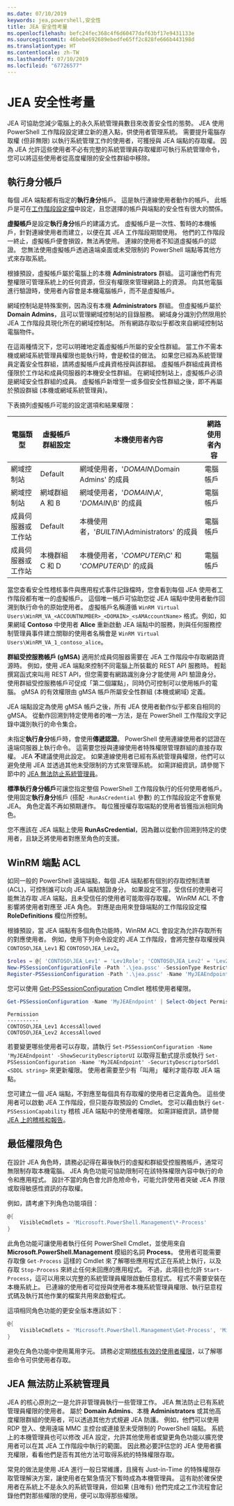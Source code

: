 ```yaml
---
ms.date: 07/10/2019
keywords: jea,powershell,安全性
title: JEA 安全性考量
ms.openlocfilehash: befc24fec368c4f6d60477daf63bf17e9431133e
ms.sourcegitcommit: 46bebe692689ebedfe65ff2c828fe666b443198d
ms.translationtype: HT
ms.contentlocale: zh-TW
ms.lasthandoff: 07/10/2019
ms.locfileid: "67726577"
---
```

# <a name="jea-security-considerations"></a>JEA 安全性考量

JEA 可協助您減少電腦上的永久系統管理員數目來改善安全性的態勢。 JEA 使用 PowerShell 工作階段設定建立新的進入點，供使用者管理系統。 需要提升電腦存取權 (但非無限) 以執行系統管理工作的使用者，可獲授與 JEA 端點的存取權。 因為 JEA 允許這些使用者不必有完整的系統管理員存取權即可執行系統管理命令，您可以將這些使用者從高度權限的安全性群組中移除。

## <a name="run-as-account"></a>執行身分帳戶

每個 JEA 端點都有指定的**執行身分**帳戶。 這是執行連線使用者動作的帳戶。 此帳戶是可在[工作階段設定檔](session-configurations.md)中設定，且您選擇的帳戶與端點的安全性有很大的關係。

**虛擬帳戶**是設定**執行身分**帳戶的建議方式。 虛擬帳戶是一次性、暫時的本機帳戶，針對連線使用者而建立，以便在其 JEA 工作階段期間使用。 他們的工作階段一終止，虛擬帳戶便會損毀，無法再使用。 連線的使用者不知道虛擬帳戶的認證。 您無法使用虛擬帳戶透過遠端桌面或未受限制的 PowerShell 端點等其他方式來存取系統。

根據預設，虛擬帳戶屬於電腦上的本機 **Administrators** 群組。 這可讓他們有完整權限可管理系統上的任何資源，但沒有權限來管理網路上的資源。
向其他電腦進行驗證時，使用者內容會是本機電腦帳戶，而不是虛擬帳戶。

網域控制站是特殊案例，因為沒有本機 **Administrators** 群組。 但虛擬帳戶屬於 **Domain Admins**，且可以管理網域控制站的目錄服務。 網域身分識別仍然限用於 JEA 工作階段具現化所在的網域控制站。 所有網路存取似乎都改來自網域控制站電腦物件。

在這兩種情況下，您可以明確地定義虛擬帳戶所屬的安全性群組。 當工作不需本機或網域系統管理員權限也能執行時，會是較佳的做法。 如果您已經為系統管理員定義安全性群組，請將虛擬帳戶成員資格授與該群組。 虛擬帳戶群組成員資格僅限於工作站和成員伺服器的本機安全性群組。 在網域控制站上，虛擬帳戶必須是網域安全性群組的成員。
虛擬帳戶新增至一或多個安全性群組之後，即不再屬於預設群組 (本機或網域系統管理員)。

下表摘列虛擬帳戶可能的設定選項和結果權限：

|        電腦類型         | 虛擬帳戶群組設定 |                   本機使用者內容                    | 網路使用者內容 |
| ---------------------------- | ----------------------------------- | ------------------------------------------------------- | -------------------- |
| 網域控制站            | Default                             | 網域使用者，'*DOMAIN*\Domain Admins' 的成員         | 電腦帳戶     |
| 網域控制站            | 網域群組 A 和 B               | 網域使用者，'*DOMAIN*\A', '*DOMAIN*\B' 的成員       | 電腦帳戶     |
| 成員伺服器或工作站 | Default                             | 本機使用者，'*BUILTIN*\Administrators' 的成員        | 電腦帳戶     |
| 成員伺服器或工作站 | 本機群組 C 和 D                | 本機使用者，'*COMPUTER*\C' 和 '*COMPUTER*\D' 的成員 | 電腦帳戶     |

當您查看安全性稽核事件與應用程式事件記錄檔時，您會看到每個 JEA 使用者工作階段都有唯一的虛擬帳戶。 這個唯一帳戶可協助您從 JEA 端點中使用者動作回溯到執行命令的原始使用者。 虛擬帳戶名稱遵循 `WinRM Virtual Users\WinRM_VA_<ACCOUNTNUMBER>_<DOMAIN>_<sAMAccountName>` 格式。例如，如果網域 **Contoso** 中使用者 **Alice** 重新啟動 JEA 端點中的服務，則與任何服務控制管理員事件建立關聯的使用者名稱會是 `WinRM Virtual Users\WinRM_VA_1_contoso_alice`。

**群組受控服務帳戶 (gMSA)** 適用於成員伺服器需要在 JEA 工作階段中存取網路資源時。 例如，使用 JEA 端點來控制不同電腦上所裝載的 REST API 服務時。 輕鬆撰寫函式來叫用 REST API，但您需要有網路識別身分才能使用 API 驗證身分。 使用群組受控服務帳戶可促成「第二個躍點」，同時仍可控制可以使用帳戶的電腦。 gMSA 的有效權限由 gMSA 帳戶所屬安全性群組 (本機或網域) 定義。

JEA 端點設定為使用 gMSA 帳戶之後，所有 JEA 使用者動作似乎都來自相同的 gMSA。 從動作回溯到特定使用者的唯一方法，是在 PowerShell 工作階段文字記錄中識別執行的命令集合。

未指定**執行身分**帳戶時，會使用**傳遞認證**。 PowerShell 使用連線使用者的認證在遠端伺服器上執行命令。 這需要您授與連線使用者特殊權限管理群組的直接存取權。 JEA **不**建議使用此設定。 如果連線使用者已經有系統管理員權限，他們可以避免使用 JEA 並透過其他未受限制的方式來管理系統。 如需詳細資訊，請參閱下節中的 [JEA 無法防止系統管理員](#jea-doesnt-protect-against-admins)。

**標準執行身分帳戶**可讓您指定整個 PowerShell 工作階段執行的任何使用者帳戶。 使用固定**執行身分**帳戶 (搭配 `-RunAsCredential` 參數) 的工作階段設定不會察覺 JEA。 角色定義不再如預期運作。 每位獲授權存取端點的使用者皆獲指派相同角色。

您不應該在 JEA 端點上使用 **RunAsCredential**，因為難以從動作回溯到特定的使用者，且缺乏將使用者對應至角色的支援。

## <a name="winrm-endpoint-acl"></a>WinRM 端點 ACL

如同一般的 PowerShell 遠端端點，每個 JEA 端點都有個別的存取控制清單 (ACL)，可控制誰可以向 JEA 端點驗證身分。 如果設定不當，受信任的使用者可能無法存取 JEA 端點，且未受信任的使用者可能取得存取權。 WinRM ACL 不會影響將使用者對應至 JEA 角色。 對應是由用來登錄端點的工作階段設定檔 **RoleDefinitions** 欄位所控制。

根據預設，當 JEA 端點有多個角色功能時，WinRM ACL 會設定為允許存取所有的對應使用者。 例如，使用下列命令設定的 JEA 工作階段，會將完整存取權授與 `CONTOSO\JEA_Lev1` 和 `CONTOSO\JEA_Lev2`。

```powershell
$roles = @{ 'CONTOSO\JEA_Lev1' = 'Lev1Role'; 'CONTOSO\JEA_Lev2' = 'Lev2Role' }
New-PSSessionConfigurationFile -Path '.\jea.pssc' -SessionType RestrictedRemoteServer -RoleDefinitions $roles -RunAsVirtualAccount
Register-PSSessionConfiguration -Path '.\jea.pssc' -Name 'MyJEAEndpoint'
```

您可以使用 [Get-PSSessionConfiguration](/powershell/module/microsoft.powershell.core/get-pssessionconfiguration) Cmdlet 稽核使用者權限。

```powershell
Get-PSSessionConfiguration -Name 'MyJEAEndpoint' | Select-Object Permission
```

```Output
Permission
----------
CONTOSO\JEA_Lev1 AccessAllowed
CONTOSO\JEA_Lev2 AccessAllowed
```

若要變更哪些使用者可以存取，請執行 `Set-PSSessionConfiguration -Name 'MyJEAEndpoint' -ShowSecurityDescriptorUI` 以取得互動式提示或執行 `Set-PSSessionConfiguration -Name 'MyJEAEndpoint' -SecurityDescriptorSddl <SDDL string>` 來更新權限。 使用者需要至少有「叫用」  權利才能存取 JEA 端點。

您可建立一個 JEA 端點，不對應至每個具有存取權的使用者已定義角色。 這些使用者可以啟動 JEA 工作階段，但只能存取預設的 Cmdlet。 您可以藉由執行 `Get-PSSessionCapability` 稽核 JEA 端點中的使用者權限。 如需詳細資訊，請參閱 [JEA 上的稽核和報告](audit-and-report.md)。

## <a name="least-privilege-roles"></a>最低權限角色

在設計 JEA 角色時，請務必記得在幕後執行的虛擬和群組受控服務帳戶，通常可無限制存取本機電腦。 JEA 角色功能可協助限制可在該特殊權限內容中執行的命令和應用程式。
設計不當的角色會允許危險命令，可能允許使用者突破 JEA 界限或取得敏感性資訊的存取權。

例如，請考慮下列角色功能項目：

```powershell
@{
    VisibleCmdlets = 'Microsoft.PowerShell.Management\*-Process'
}
```

此角色功能可讓使用者執行任何 PowerShell Cmdlet，並使用來自 **Microsoft.PowerShell.Management** 模組的名詞 **Process**。 使用者可能需要存取像 `Get-Process` 這樣的 Cmdlet 來了解哪些應用程式正在系統上執行，以及存取 `Stop-Process` 來終止任何未回應的應用程式。 不過，此項目也允許 `Start-Process`，這可以用來以完整的系統管理員權限啟動任意程式。 程式不需要安裝在本機系統上。 已連線的使用者可從授與使用者本機系統管理員權限、執行惡意程式碼及執行其他作業的檔案共用來啟動程式。

這項相同角色功能的更安全版本應該如下︰

```powershell
@{
    VisibleCmdlets = 'Microsoft.PowerShell.Management\Get-Process', 'Microsoft.PowerShell.Management\Stop-Process'
}
```

避免在角色功能中使用萬用字元。 請務必定期[稽核有效的使用者權限](audit-and-report.md#check-effective-rights-for-a-specific-user)，以了解哪些命令可供使用者存取。

## <a name="jea-doesnt-protect-against-admins"></a>JEA 無法防止系統管理員

JEA 的核心原則之一是允許非管理員執行一些管理工作。 JEA 無法防止已有系統管理員權限的使用者。 屬於 **Domain Admins**、本機 **Administrators** 或其他高度權限群組的使用者，可以透過其他方式規避 JEA 防護。 例如，他們可以使用 RDP 登入、使用遠端 MMC 主控台或連接至未受限制的 PowerShell 端點。 系統上的本機管理員也可以修改 JEA 設定，允許其他使用者或變更角色功能以擴充使用者可以在其 JEA 工作階段中執行的範圍。 因此務必要評估您的 JEA 使用者擴充權限，看看他們是否有其他方法可取得系統的特殊權限存取。

常見的做法是使用 JEA 進行一般日常維護，且擁有 Just-in-Time 的特殊權限存取管理解決方案，讓使用者在緊急情況下暫時成為本機管理員。 這有助於確保使用者在系統上不是永久的系統管理員，但如果 (且唯有) 他們完成之工作流程會記錄他們對那些權限的使用，便可以取得那些權限。
